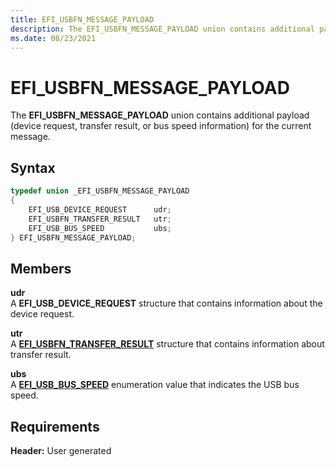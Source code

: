 ```yaml
---
title: EFI_USBFN_MESSAGE_PAYLOAD
description: The EFI_USBFN_MESSAGE_PAYLOAD union contains additional payload (device request, transfer result, or bus speed information) for the current message.
ms.date: 08/23/2021
---
```


# EFI_USBFN_MESSAGE_PAYLOAD

The **EFI_USBFN_MESSAGE_PAYLOAD** union contains additional payload (device request, transfer result, or bus speed information) for the current message.

## Syntax

```cpp
typedef union _EFI_USBFN_MESSAGE_PAYLOAD
{
    EFI_USB_DEVICE_REQUEST      udr;
    EFI_USBFN_TRANSFER_RESULT   utr;
    EFI_USB_BUS_SPEED           ubs;
} EFI_USBFN_MESSAGE_PAYLOAD;
```

## Members

**udr**  
A **EFI_USB_DEVICE_REQUEST** structure that contains information about the device request.

**utr**  
A [**EFI_USBFN_TRANSFER_RESULT**](efi-usbfn-transfer-result.md) structure that contains information about transfer result.

**ubs**  
A [**EFI_USB_BUS_SPEED**](efi-usb-bus-speed.md) enumeration value that indicates the USB bus speed.

## Requirements

**Header:** User generated
